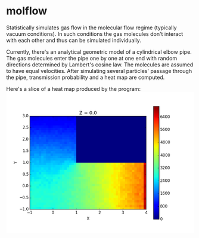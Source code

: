 # molflow
Statistically simulates gas flow in the molecular flow regime (typically vacuum conditions). In such conditions the gas molecules don't interact with each other and thus can be simulated individually.

Currently, there's an analytical geometric model of a cylindrical elbow pipe. The gas molecules enter the pipe one by one at one end with random directions determined by Lambert's cosine law. The molecules are assumed to have equal velocities. After simulating several particles' passage through the pipe, transmission probability and a heat map are computed.

Here's a slice of a heat map produced by the program:
![An example heatmap](heatmap_example.png)
